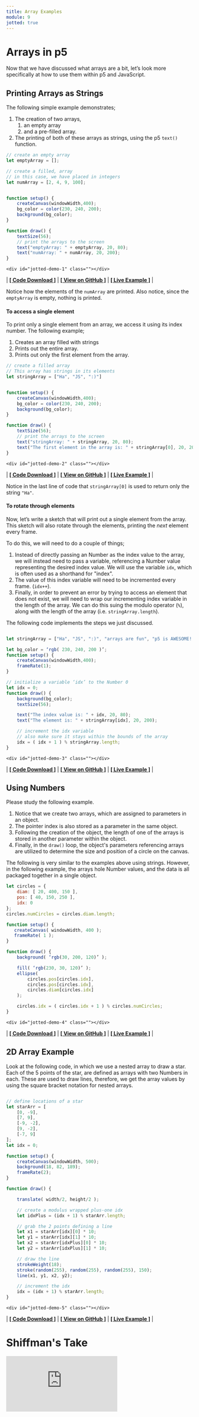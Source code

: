 ```yaml
---
title: Array Examples
module: 9
jotted: true
---
```


# Arrays in p5

Now that we have discussed what arrays are a bit, let’s look more specifically at how to use them within p5 and JavaScript.

## Printing Arrays as Strings

The following simple example demonstrates;

1. The creation of two arrays,
	1. an empty array
	2. and a pre-filled array.
2. The printing of both of these arrays as strings, using the p5 `text()` function.

```js
// create an empty array
let emptyArray = [];

// create a filled, array
// in this case, we have placed in integers
let numArray = [2, 4, 9, 100];


function setup() {
    createCanvas(windowWidth,400);
    bg_color = color(230, 240, 200);
    background(bg_color);
}

function draw() {
    textSize(56);
    // print the arrays to the screen
    text("emptyArray: " + emptyArray, 20, 80);
    text("numArray: " + numArray, 20, 200);
}
```


    <div id="jotted-demo-1" class=""></div>
</div>
<script>
    new Jotted(document.querySelector("#jotted-demo-1"), {
    files: [
        {
            type: "js",
            url:"https://raw.githubusercontent.com/Montana-Media-Arts/120_CreativeCoding/master/lecture_code/09/01_array_print_01/sketch.js"
        },
        {
            type: "html",
            url:"../../../p5_resources/index.html"
    }],
    // plugins: [ "codemirror", "console" ]
    plugins: [ "codemirror" ]
});
</script>

| [**[ Code Download ]**](https://github.com/Montana-Media-Arts/120_CreativeCoding/raw/master/lecture_code/09/01_array_print_01/01_array_print_01.zip) | [**[ View on GitHub ]**](https://github.com/Montana-Media-Arts/120_CreativeCoding/raw/master/lecture_code/09/01_array_print_01/) | [**[ Live Example ]**](https://montana-media-arts.github.io/120_CreativeCoding/lecture_code/09/01_array_print_01/) |




Notice how the elements of the `numArray` are printed. Also notice, since the `emptyArray` is empty, nothing is printed.


#### To access a single element

To print only a single element from an array, we access it using its index number. The following example;

1. Creates an array filled with strings
2. Prints out the entire array.
3. Prints out only the first element from the array.

```js
// create a filled array
// This array has strings in its elements
let stringArray = ["Ha", "JS", ":)"]


function setup() {
    createCanvas(windowWidth,400);
    bg_color = color(230, 240, 200);
    background(bg_color);
}

function draw() {
    textSize(56);
    // print the arrays to the screen
    text("stringArray: " + stringArray, 20, 80);
    text("The first element in the array is: " + stringArray[0], 20, 200);
}
```


    <div id="jotted-demo-2" class=""></div>
</div>
<script>
    new Jotted(document.querySelector("#jotted-demo-2"), {
    files: [
        {
            type: "js",
            url:"https://raw.githubusercontent.com/Montana-Media-Arts/120_CreativeCoding/master/lecture_code/09/01_array_print_02/sketch.js"
        },
        {
            type: "html",
            url:"../../../p5_resources/index.html"
    }],
    // plugins: [ "codemirror", "console" ]
    plugins: [ "codemirror" ]
});
</script>

| [**[ Code Download ]**](https://github.com/Montana-Media-Arts/120_CreativeCoding/raw/master/lecture_code/09/01_array_print_02/01_array_print_02.zip) | [**[ View on GitHub ]**](https://github.com/Montana-Media-Arts/120_CreativeCoding/raw/master/lecture_code/09/01_array_print_02/) | [**[ Live Example ]**](https://montana-media-arts.github.io/120_CreativeCoding/lecture_code/09/01_array_print_02/) |



Notice in the last line of code that `stringArray[0]` is used to return only the string `"Ha"`.


#### To rotate through elements

Now, let’s write a sketch that will print out a single element from the array. This sketch will also rotate through the elements, printing the _next_ element every frame.

To do this, we will need to do a couple of things;

1. Instead of directly passing an Number as the index value to the array, we will instead need to pass a variable, referencing a Number value representing the desired index value. We will use the variable `idx`, which is often used as a shorthand for "index".
2. The value of this index variable will need to be incremented every frame. (`idx++`).
3. Finally, in order to prevent an error by trying to access an element that does not exist, we will need to wrap our incrementing index variable in the length of the array. We can do this suing the modulo operator (`%`), along with the length of the array (i.e. `stringArray.length`).

The following code implements the steps we just discussed.

```js

let stringArray = ["Ha", "JS", ":)", "arrays are fun", "p5 is AWESOME!!"];

let bg_color = ‘rgb( 230, 240, 200 )’;
function setup() {
    createCanvas(windowWidth,400);
    frameRate(1);
}

// initialize a variable ‘idx’ to the Number 0
let idx = 0;
function draw() {
    background(bg_color);
    textSize(56);

    text("The index value is: " + idx, 20, 80);
    text("The element is: " + stringArray[idx], 20, 200);

    // increment the idx variable
    // also make sure it stays within the bounds of the array
    idx = ( idx + 1 ) % stringArray.length;
}
```


    <div id="jotted-demo-3" class=""></div>
</div>
<script>
    new Jotted(document.querySelector("#jotted-demo-3"), {
    files: [
        {
            type: "js",
            url:"https://raw.githubusercontent.com/Montana-Media-Arts/120_CreativeCoding/master/lecture_code/09/01_array_print_03/sketch.js"
        },
        {
            type: "html",
            url:"../../../p5_resources/index.html"
    }],
    // plugins: [ "codemirror", "console" ]
    plugins: [ "codemirror" ]
});
</script>

| [**[ Code Download ]**](https://github.com/Montana-Media-Arts/120_CreativeCoding/raw/master/lecture_code/09/01_array_print_03/01_array_print_03.zip) | [**[ View on GitHub ]**](https://github.com/Montana-Media-Arts/120_CreativeCoding/raw/master/lecture_code/09/01_array_print_03/) | [**[ Live Example ]**](https://montana-media-arts.github.io/120_CreativeCoding/lecture_code/09/01_array_print_03/) |


## Using Numbers

Please study the following example.

1. Notice that we create two arrays, which are assigned to parameters in an object.
2. The pointer index is also stored as a parameter in the same object.
3. Following the creation of the object, the length of one of the arrays is stored in another parameter within the object.
4. Finally, in the `draw()` loop, the object's parameters referencing arrays are utilized to determine the size and position of a circle on the canvas.

The following is very similar to the examples above using strings. However, in the following example, the arrays hole Number values, and the data is all packaged together in a single object.

```js
let circles = {
    diam: [ 20, 400, 150 ],
    pos: [ 40, 150, 250 ],
    idx: 0
};
circles.numCircles = circles.diam.length;

function setup() {
   createCanvas( windowWidth, 400 );
   frameRate( 1 );
}

function draw() {
    background( ‘rgb(30, 200, 120)’ );

    fill( ‘rgb(230, 30, 120)’ );
    ellipse(
        circles.pos[circles.idx],
        circles.pos[circles.idx],
        circles.diam[circles.idx]
    );

    circles.idx = ( circles.idx + 1 ) % circles.numCircles;
}
```


    <div id="jotted-demo-4" class=""></div>
</div>
<script>
    new Jotted(document.querySelector("#jotted-demo-4"), {
    files: [
        {
            type: "js",
            url:"https://raw.githubusercontent.com/Montana-Media-Arts/120_CreativeCoding/master/lecture_code/09/02_arrays_numbers_01/sketch.js"
        },
        {
            type: "html",
            url:"../../../p5_resources/index.html"
    }],
    // plugins: [ "codemirror", "console" ]
    plugins: [ "codemirror" ]
});
</script>

| [**[ Code Download ]**](https://github.com/Montana-Media-Arts/120_CreativeCoding/raw/master/lecture_code/09/02_arrays_numbers_01/02_arrays_numbers_01.zip) | [**[ View on GitHub ]**](https://github.com/Montana-Media-Arts/120_CreativeCoding/raw/master/lecture_code/09/02_arrays_numbers_01/) | [**[ Live Example ]**](https://montana-media-arts.github.io/120_CreativeCoding/lecture_code/09/02_arrays_numbers_01/) |



## 2D Array Example

Look at the following code, in which we use a nested array to draw a star. Each of the 5 points of the star, are defined as arrays with two Numbers in each. These are used to draw lines, therefore, we get the array values by using the square bracket notation for nested arrays.

```js

// define locations of a star
let starArr = [
    [0, -9],
    [7, 9],
    [-9, -2],
    [9, -2],
    [-7, 9]
];
let idx = 0;

function setup() {
    createCanvas(windowWidth, 500);
    background(18, 82, 189);
    frameRate(2);
}

function draw() {

    translate( width/2, height/2 );

    // create a modulus wrapped plus-one idx
    let idxPlus = (idx + 1) % starArr.length;

    // grab the 2 points defining a line
    let x1 = starArr[idx][0] * 10;
    let y1 = starArr[idx][1] * 10;
    let x2 = starArr[idxPlus][0] * 10;
    let y2 = starArr[idxPlus][1] * 10;

    // draw the line
    strokeWeight(18);
    stroke(random(255), random(255), random(255), 150);
    line(x1, y1, x2, y2);

    // increment the idx
    idx = (idx + 1) % starArr.length;
}
```


    <div id="jotted-demo-5" class=""></div>
</div>
<script>
    new Jotted(document.querySelector("#jotted-demo-5"), {
    files: [
        {
            type: "js",
            url:"https://raw.githubusercontent.com/Montana-Media-Arts/120_CreativeCoding/master/lecture_code/09/06_2d_array_01/sketch.js"
        },
        {
            type: "html",
            url:"../../../p5_resources/index.html"
    }],
    // plugins: [ "codemirror", "console" ]
    plugins: [ "codemirror" ]
});
</script>

| [**[ Code Download ]**](https://github.com/Montana-Media-Arts/120_CreativeCoding/raw/master/lecture_code/09/06_2d_array_01/06_2d_array_01.zip) | [**[ View on GitHub ]**](https://github.com/Montana-Media-Arts/120_CreativeCoding/raw/master/lecture_code/09/06_2d_array_01/) | [**[ Live Example ]**](https://montana-media-arts.github.io/120_CreativeCoding/lecture_code/09/06_2d_array_01/) |




# Shiffman's Take

<div class="embed-responsive embed-responsive-16by9"><iframe class="embed-responsive-item" src="https://www.youtube.com/embed/VIQoUghHSxU" frameborder="0" allowfullscreen></iframe></div>
